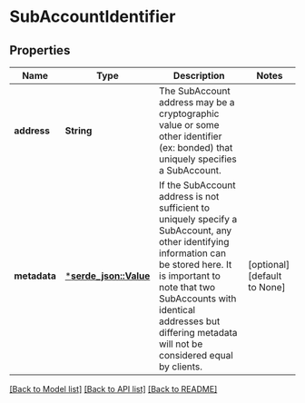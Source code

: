 # SubAccountIdentifier

## Properties
Name | Type | Description | Notes
------------ | ------------- | ------------- | -------------
**address** | **String** | The SubAccount address may be a cryptographic value or some other identifier (ex: bonded) that uniquely specifies a SubAccount.  | 
**metadata** | [***serde_json::Value**](.md) | If the SubAccount address is not sufficient to uniquely specify a SubAccount, any other identifying information can be stored here.  It is important to note that two SubAccounts with identical addresses but differing metadata will not be considered equal by clients.  | [optional] [default to None]

[[Back to Model list]](../README.md#documentation-for-models) [[Back to API list]](../README.md#documentation-for-api-endpoints) [[Back to README]](../README.md)



